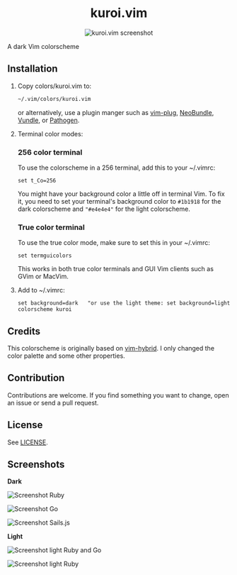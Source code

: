 <div align="center">
  <h1>
    kuroi.vim
  </h1>

  ![kuroi.vim screenshot](https://user-images.githubusercontent.com/16504838/55715302-c005ab00-59f4-11e9-9c62-0aa4221f9cf8.png)
</div>

A dark Vim colorscheme

## Installation

1.  Copy colors/kuroi.vim to:

    ```bash
    ~/.vim/colors/kuroi.vim
    ```

    or alternatively, use a plugin manger such as
    [vim-plug](https://github.com/junegunn/vim-plug),
    [NeoBundle](https://github.com/Shougo/neobundle.vim),
    [Vundle](https://github.com/gmarik/Vundle.vim), or
    [Pathogen](https://github.com/tpope/vim-pathogen).

2.  Terminal color modes:

    ### 256 color terminal

    To use the colorscheme in a 256 terminal, add this to your ~/.vimrc:

    ```vim
    set t_Co=256
    ```

    You might have your background color a little off in terminal Vim. To fix
    it, you need to set your terminal's background color to `#1b1918` for the
    dark colorscheme and `"#e4e4e4"` for the light colorscheme.

    ### True color terminal

    To use the true color mode, make sure to set this in your ~/.vimrc:

    ```vim
    set termguicolors
    ```

    This works in both true color terminals and GUI Vim clients such as GVim or
    MacVim.

3.  Add to ~/.vimrc:

    ```vim
    set background=dark   "or use the light theme: set background=light
    colorscheme kuroi
    ```

## Credits

This colorscheme is originally based on
[vim-hybrid](https://github.com/w0ng/vim-hybrid). I only changed the color
palette and some other properties.

## Contribution

Contributions are welcome. If you find something you want to change, open an
issue or send a pull request.

## License

See [LICENSE](https://github.com/aonemd/kuroi.vim/blob/master/LICENSE).

## Screenshots

**Dark**

![Screenshot Ruby](https://user-images.githubusercontent.com/16504838/55748221-5f02c500-5a3e-11e9-91ed-84e6095ddbf2.png)

![Screenshot Go](https://user-images.githubusercontent.com/16504838/55747648-054dcb00-5a3d-11e9-9c1f-74dd895d4670.png)

![Screenshot Sails.js](https://user-images.githubusercontent.com/16504838/55747682-11398d00-5a3d-11e9-87e4-e6a16332688b.png)

**Light**

![Screenshot light Ruby and Go](https://user-images.githubusercontent.com/16504838/55748313-a0937000-5a3e-11e9-832d-4848d23d4621.png)

![Screenshot light Ruby](https://user-images.githubusercontent.com/16504838/55748435-f700ae80-5a3e-11e9-9038-99114d8a9ab9.png)
